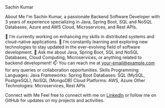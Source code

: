 Sachin Kumar



About Me
I'm Sachin Kumar, a passionate Backend Software Developer with 3 years of experience specializing in Java, Spring Boot, SQL and NoSQL Databases, Azure and AWS Cloud, Microservices, and Rest APIs.

🔭 I’m currently working on enhancing my skills in distributed systems and cloud-native applications.
🌱 I’m constantly learning and exploring new technologies to stay updated in the ever-evolving field of software development.
💬 Ask me about Java, Spring Boot, SQL and NoSQL Databases, Cloud Computing, Microservices, or anything related to backend development!
📫 You can reach me at your-email@example.com for any queries or collaboration opportunities.
Skills
Programming Languages: Java
Frameworks: Spring Boot
Databases: SQL (MySQL, PostgreSQL), NoSQL (MongoDB)
Cloud Platforms: AWS, Azure
Other Technologies: Microservices, Rest APIs

Connect with Me
Feel free to connect with me on <a href="https://www.linkedin.com/in/sachin-kumar-java/">LinkedIn</a> or follow me on GitHub for updates on my projects and activities.

<!---
Sachin-Mishra007/Sachin-Mishra007 is a ✨ special ✨ repository because its `README.md` (this file) appears on your GitHub profile.
You can click the Preview link to take a look at your changes.
--->
